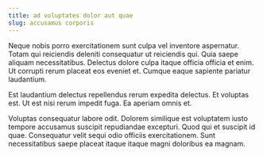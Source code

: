 ```yaml
---
title: ad voluptates dolor aut quae
slug: accusamus corporis
---
```


Neque nobis porro exercitationem sunt culpa vel inventore aspernatur. Totam qui reiciendis deleniti consequatur ut reiciendis qui. Quia saepe aliquam necessitatibus. Delectus dolore culpa itaque officia officia et enim. Ut corrupti rerum placeat eos eveniet et. Cumque eaque sapiente pariatur laudantium.

Est laudantium delectus repellendus rerum expedita delectus. Et voluptas est. Ut est nisi rerum impedit fuga. Ea aperiam omnis et.

Voluptas consequatur labore odit. Dolorem similique est voluptatem iusto tempore accusamus suscipit repudiandae excepturi. Quod qui et suscipit id quae. Consequatur velit sequi odio officiis exercitationem. Sunt necessitatibus saepe placeat itaque itaque magni doloribus ea magnam.
